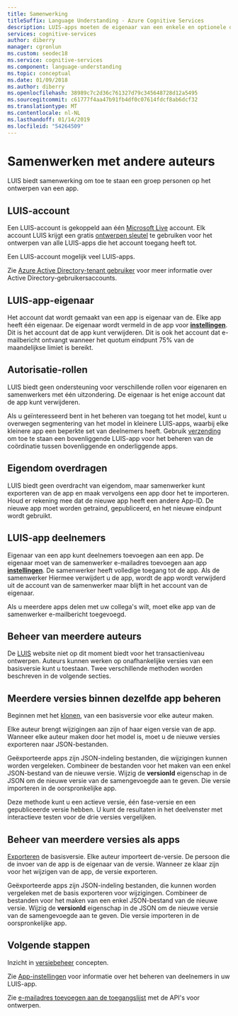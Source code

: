 ```yaml
---
title: Samenwerking
titleSuffix: Language Understanding - Azure Cognitive Services
description: LUIS-apps moeten de eigenaar van een enkele en optionele deelnemers toestaan dat meerdere mensen schrijven voor één app.
services: cognitive-services
author: diberry
manager: cgronlun
ms.custom: seodec18
ms.service: cognitive-services
ms.component: language-understanding
ms.topic: conceptual
ms.date: 01/09/2018
ms.author: diberry
ms.openlocfilehash: 38989c7c2d36c761327d79c345648728d12a5495
ms.sourcegitcommit: c61777f4aa47b91fb4df0c07614fdcf8ab6dcf32
ms.translationtype: MT
ms.contentlocale: nl-NL
ms.lasthandoff: 01/14/2019
ms.locfileid: "54264509"
---
```

# <a name="collaborating-with-other-authors"></a>Samenwerken met andere auteurs

LUIS biedt samenwerking om toe te staan een groep personen op het ontwerpen van een app.

## <a name="luis-account"></a>LUIS-account
Een LUIS-account is gekoppeld aan één [Microsoft Live](https://login.live.com/) account. Elk account LUIS krijgt een gratis [ontwerpen sleutel](luis-concept-keys.md#authoring-key) te gebruiken voor het ontwerpen van alle LUIS-apps die het account toegang heeft tot. 

Een LUIS-account mogelijk veel LUIS-apps.

Zie [Azure Active Directory-tenant gebruiker](luis-how-to-collaborate.md#azure-active-directory-tenant-user) voor meer informatie over Active Directory-gebruikersaccounts. 

## <a name="luis-app-owner"></a>LUIS-app-eigenaar
Het account dat wordt gemaakt van een app is eigenaar van de. Elke app heeft één eigenaar. De eigenaar wordt vermeld in de app voor  **[instellingen](luis-how-to-collaborate.md)**. Dit is het account dat de app kunt verwijderen. Dit is ook het account dat e-mailbericht ontvangt wanneer het quotum eindpunt 75% van de maandelijkse limiet is bereikt. 

## <a name="authorization-roles"></a>Autorisatie-rollen
LUIS biedt geen ondersteuning voor verschillende rollen voor eigenaren en samenwerkers met één uitzondering. De eigenaar is het enige account dat de app kunt verwijderen.

Als u geïnteresseerd bent in het beheren van toegang tot het model, kunt u overwegen segmentering van het model in kleinere LUIS-apps, waarbij elke kleinere app een beperkte set van deelnemers heeft. Gebruik [verzending](https://aka.ms/dispatch-tool) om toe te staan een bovenliggende LUIS-app voor het beheren van de coördinatie tussen bovenliggende en onderliggende apps.

## <a name="transfer-ownership"></a>Eigendom overdragen
LUIS biedt geen overdracht van eigendom, maar samenwerker kunt exporteren van de app en maak vervolgens een app door het te importeren. Houd er rekening mee dat de nieuwe app heeft een andere App-ID. De nieuwe app moet worden getraind, gepubliceerd, en het nieuwe eindpunt wordt gebruikt.

## <a name="luis-app-collaborators"></a>LUIS-app deelnemers
Eigenaar van een app kunt deelnemers toevoegen aan een app. De eigenaar moet van de samenwerker e-mailadres toevoegen aan app  **[instellingen](luis-how-to-collaborate.md)**. De samenwerker heeft volledige toegang tot de app. Als de samenwerker Hiermee verwijdert u de app, wordt de app wordt verwijderd uit de account van de samenwerker maar blijft in het account van de eigenaar. 

Als u meerdere apps delen met uw collega's wilt, moet elke app van de samenwerker e-mailbericht toegevoegd. 

## <a name="managing-multiple-authors"></a>Beheer van meerdere auteurs
De [LUIS](luis-reference-regions.md#luis-website) website niet op dit moment biedt voor het transactieniveau ontwerpen. Auteurs kunnen werken op onafhankelijke versies van een basisversie kunt u toestaan. Twee verschillende methoden worden beschreven in de volgende secties.

## <a name="manage-multiple-versions-inside-the-same-app"></a>Meerdere versies binnen dezelfde app beheren
Beginnen met het [klonen](luis-how-to-manage-versions.md#clone-a-version), van een basisversie voor elke auteur maken. 

Elke auteur brengt wijzigingen aan zijn of haar eigen versie van de app. Wanneer elke auteur maken door het model is, moet u de nieuwe versies exporteren naar JSON-bestanden.  

Geëxporteerde apps zijn JSON-indeling bestanden, die wijzigingen kunnen worden vergeleken. Combineer de bestanden voor het maken van een enkel JSON-bestand van de nieuwe versie. Wijzig de **versionId** eigenschap in de JSON om de nieuwe versie van de samengevoegde aan te geven. Die versie importeren in de oorspronkelijke app. 

Deze methode kunt u een actieve versie, één fase-versie en een gepubliceerde versie hebben. U kunt de resultaten in het deelvenster met interactieve testen voor de drie versies vergelijken.

## <a name="manage-multiple-versions-as-apps"></a>Beheer van meerdere versies als apps
[Exporteren](luis-how-to-manage-versions.md#export-version) de basisversie. Elke auteur importeert de-versie. De persoon die de invoer van de app is de eigenaar van de versie. Wanneer ze klaar zijn voor het wijzigen van de app, de versie exporteren. 

Geëxporteerde apps zijn JSON-indeling bestanden, die kunnen worden vergeleken met de basis exporteren voor wijzigingen. Combineer de bestanden voor het maken van een enkel JSON-bestand van de nieuwe versie. Wijzig de **versionId** eigenschap in de JSON om de nieuwe versie van de samengevoegde aan te geven. Die versie importeren in de oorspronkelijke app.

## <a name="next-steps"></a>Volgende stappen

Inzicht in [versiebeheer](luis-concept-version.md) concepten. 

Zie [App-instellingen](luis-how-to-collaborate.md) voor informatie over het beheren van deelnemers in uw LUIS-app.

Zie [e-mailadres toevoegen aan de toegangslijst](https://westus.dev.cognitive.microsoft.com/docs/services/5890b47c39e2bb17b84a55ff/operations/58fcccdd5aca2f08a4104342) met de API's voor ontwerpen.